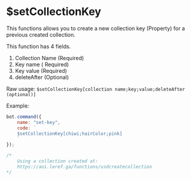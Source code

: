 # $setCollectionKey

This functions allows you to create a new collection key \(Property\) for a previous created collection.

This function has 4 fields.

1. Collection Name \(Required\)
2. Key name \( Required\)
3. Key value \(Required\)
4. deleteAfter \(Optional\)

Raw usage: `$setCollectionKey[collection name;key;value;deleteAfter (optional)]`

Example:

```javascript
bot.command({
    name: "set-key",
    code: `
    $setCollectionKey[chiwi;hairColor;pink]
    `
});

/*
    Using a collection created at: 
    https://aoi.leref.ga/functions/usdcreatecollection
*/
```

